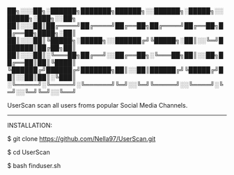 

██╗░░░██╗░██████╗███████╗██████╗░░██████╗░█████╗░░█████╗░███╗░░██╗
██║░░░██║██╔════╝██╔════╝██╔══██╗██╔════╝██╔══██╗██╔══██╗████╗░██║
██║░░░██║╚█████╗░█████╗░░██████╔╝╚█████╗░██║░░╚═╝███████║██╔██╗██║
██║░░░██║░╚═══██╗██╔══╝░░██╔══██╗░╚═══██╗██║░░██╗██╔══██║██║╚████║
╚██████╔╝██████╔╝███████╗██║░░██║██████╔╝╚█████╔╝██║░░██║██║░╚███║
░╚═════╝░╚═════╝░╚══════╝╚═╝░░╚═╝╚═════╝░░╚════╝░╚═╝░░╚═╝╚═╝░░╚══╝
   
   
   UserScan scan all users froms popular Social Media Channels. 
   
 ----------------------------------------------------

  INSTALLATION:

  $ git clone https://github.com/Nella97/UserScan.git
  
  $ cd UserScan
  
  $ bash finduser.sh
